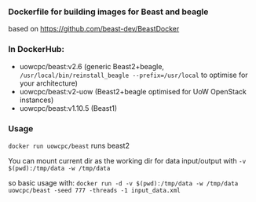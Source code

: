 ### Dockerfile for building images for Beast and beagle
based on https://github.com/beast-dev/BeastDocker

### In DockerHub:

* uowcpc/beast:v2.6 (generic Beast2+beagle, `/usr/local/bin/reinstall_beagle --prefix=/usr/local` to optimise for your architecture)
* uowcpc/beast:v2-uow (Beast2+beagle optimised for UoW OpenStack instances)
* uowcpc/beast:v1.10.5 (Beast1)


### Usage
`docker run uowcpc/beast` runs beast2

You can mount current dir as the working dir for data input/output with `-v $(pwd):/tmp/data -w /tmp/data`

so basic usage with: `docker run -d -v $(pwd):/tmp/data -w /tmp/data uowcpc/beast -seed 777 -threads -1 input_data.xml`
